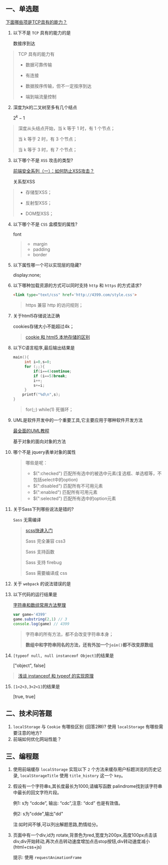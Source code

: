 ## 一、单选题

[下面哪些项是TCP具有的能力？](https://www.nowcoder.com/questionTerminal/8ff2a5359120474b87fe27fec8e95313)

1.  以下不是 `TCP` 具有的能力的是

    数接序到达

> TCP 具有的能力有
>
> *   数据可靠传输
>
> *   有连接
>
> *   数据按序传输，但不一定按序到达
>
> *   端到端流量控制

2. 深度为k的二叉树至多有几个结点

   $2^k - 1$

>  深度从头结点开始，当 k 等于 1 时，有 1 个节点；
>
> 当 k 等于 2 时，有 3 个节点；
>
> 当 k 等于 3 时，有 7 个节点；

3. 以下哪个不是 `XSS` 攻击的类型?

   [前端安全系列（一）：如何防止XSS攻击？](https://juejin.cn/post/6844903685122703367)

   关系型XSS

> * 存储型XSS；
>
> * 反射型XSS；
>
> * DOM型XSS；

4. 以下哪个不是 `CSS` 盒模型的属性?

   font

   > * margin
   > * padding
   > * border

5. 以下属性哪一个可以实现层的隐藏?

   display:none;

6. 以下哪种加载资源的方式可以同时支持 `http` 和 `https` 的方式请求?

   ```html
   <link type="text/css" href='http://4399.com/style.css'>
   ```

   > https 兼容 http 的访问规则；

7. 关于html5存储说法正确

   cookies存储大小不能超过4k；

   > [cookie 和 html5 本地存储的区别](https://www.reoreo.xyz/html/cookie%E5%92%8Chtml5%E6%9C%AC%E5%9C%B0%E5%AD%98%E5%82%A8%E7%9A%84%E5%8C%BA%E5%88%AB.html)

8. 以下C语言程序,最后输出结果是

   ```c
   main(){
        int i=0,s=0;
        for (;;){
            if(i==4)continue;
    		if (i==5)break;
            i++;
            s+=i;
        }
       printf("%d\n",s);
   }
   ```

   > for(;;) while(1) 死循环；

9. UML是软件开发中的一个重要工具,它主要应用于哪种软件开发方法

   [最全面的UML教程](https://juejin.cn/post/6844903593548447751)

   基于对象的面向对象的方法

10. 哪个不是 jquery表单对象的属性

    > 哪些是呢：
    >
    > * $(":checked") 匹配所有选中的被选中元素(复选框、单选框等，不包括select中的option)
    > * $(":disabled") 匹配所有不可用元素
    > * $(":enabled") 匹配所有可用元素
    > * $(":selected") 匹配所有选中的option元素

11. 关于Sass下列哪些说法是错的?

    `Sass` 无需编译

    > [scss快速入门](https://juejin.cn/post/6844903859010158600)
    >
    > Sass 完全兼容 css3
    >
    > Sass 支持函数
    >
    > Sass 支持 firebug
    >
    > Sass 需要编译成 css

12. 关于 `webpack` 的说法错误的是

13. 以下代码的运行结果是

    [字符串和数组常用方法整理](https://juejin.cn/post/6844903752470806536)

    ```js
    var game='4399'
    game.substring(2,1) // 3
    console.log(game) // 4399
    ```

    > 字符串的所有方法，都不会改变字符串本身；
    >
    > **数组中和字符串同名的方法，还有外加一个`join()`都不改变原数组**

14. `[typeof null, null instanceof Object]`的结果是 

    ["object", false]

> [浅谈 instanceof 和 typeof 的实现原理](https://juejin.cn/post/6844903613584654344#heading-0)

15. `[1<2<3,3<2<1]`的结果是

    [true, true]

## 二、技术问答题

1. `localStorage` 与 `Cookie` 有哪些区别 (回答2种)? 使用 `localStorage` 有哪些需要注意的地方?
2. 前端如何优化网站性能？

## 三、编程题

1. 使用前端缓存 `localStorage` 实现以下 `2` 个方法来缓存用户标题浏览的历史记录, `localStorageTitle` 使用 `title_history` 这一个 `key`。

2. 假设有一个字符串s,其长度最长为1000,请编写函数 palindrome找到该字符串中最长的回文字符片段。

   例1: s为 “cdcde”, 输出: “cdc”,注意: “dcd” 也是有效值。

   例2: s为"cdde",输出"dd"

   注:如时间不够,可以列出解题思路,酌情给分。

3. 页面中有一个div,id为 rotate,背景色为red,宽度为200px,高度100px点击该div,div开始转动,再次点击转动速度增加点击stop按钮,div转动速度减小(html+css+js)

   提示: 使用 `requestAnimationFrame`

